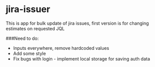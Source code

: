 # jira-issuer

This is app for bulk update of jira issues, first version is for changing estimates on requested JQL

###Need to do:
* Inputs everywhere, remove hardcoded values
* Add some style
* Fix bugs with login - implement local storage for saving auth data 
